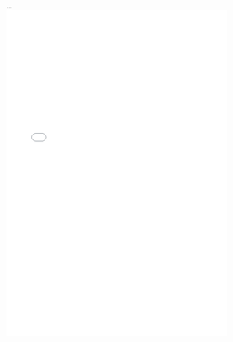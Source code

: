 <!DOCTYPE html>
<html>
<head> ... </head>
<body>
<embed src="/resume/blob/master/resum3a_m.pdf" width="100%" height="745px">
</embed>
</body>
</html>